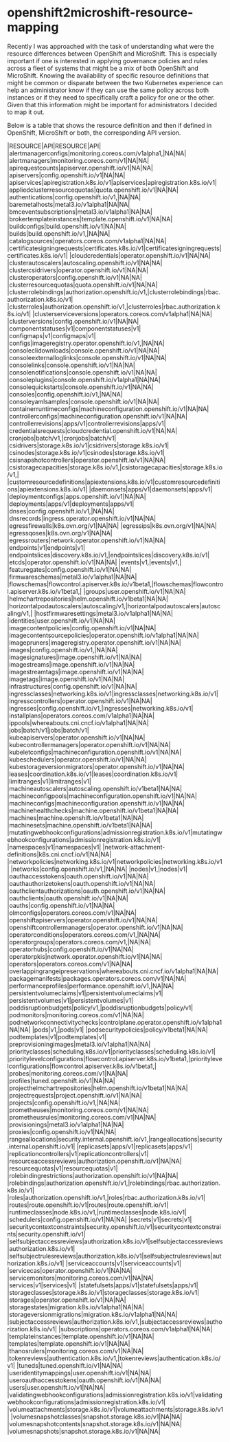 # openshift2microshift-resource-mapping

Recently I was approached with the task of understanding what were the resource differences between OpenShift and MicroShift.  This is especially important if one is interested in applying governance policies and rules across a fleet of systems that might be a mix of both OpenShift and MicroShift.  Knowing the availability of specific resource definitions that might be common or disparate between the two Kubernetes experience can help an administrator know if they can use the same policy across both instances or if they need to specifically craft a policy for one or the other.  Given that this information might be important for administrators I decided to map it out.

Below is a table that shows the resource definition and then if defined in OpenShift, MicroShift or both, the corresponding API version.

|RESOURCE|API|RESOURCE|API|
|alertmanagerconfigs|monitoring.coreos.com/v1alpha1,|NA|NA|
|alertmanagers|monitoring.coreos.com/v1|NA|NA|
|apirequestcounts|apiserver.openshift.io/v1|NA|NA|
|apiservers|config.openshift.io/v1|NA|NA|
|apiservices|apiregistration.k8s.io/v1|apiservices|apiregistration.k8s.io/v1|
|appliedclusterresourcequotas|quota.openshift.io/v1|NA|NA|
|authentications|config.openshift.io/v1,|NA|NA|
|baremetalhosts|metal3.io/v1alpha1|NA|NA|
|bmceventsubscriptions|metal3.io/v1alpha1|NA|NA|
|brokertemplateinstances|template.openshift.io/v1|NA|NA|
|buildconfigs|build.openshift.io/v1|NA|NA|
|builds|build.openshift.io/v1,|NA|NA|
|catalogsources|operators.coreos.com/v1alpha1|NA|NA|
|certificatesigningrequests|certificates.k8s.io/v1|certificatesigningrequests|certificates.k8s.io/v1|
|cloudcredentials|operator.openshift.io/v1|NA|NA|
|clusterautoscalers|autoscaling.openshift.io/v1|NA|NA|
|clustercsidrivers|operator.openshift.io/v1|NA|NA|
|clusteroperators|config.openshift.io/v1|NA|NA|
|clusterresourcequotas|quota.openshift.io/v1|NA|NA|
|clusterrolebindings|authorization.openshift.io/v1,|clusterrolebindings|rbac.authorization.k8s.io/v1|
|clusterroles|authorization.openshift.io/v1,|clusterroles|rbac.authorization.k8s.io/v1|
|clusterserviceversions|operators.coreos.com/v1alpha1|NA|NA|
|clusterversions|config.openshift.io/v1|NA|NA|
|componentstatuses|v1|componentstatuses|v1|
|configmaps|v1|configmaps|v1|
|configs|imageregistry.operator.openshift.io/v1,|NA|NA|
|consoleclidownloads|console.openshift.io/v1|NA|NA|
|consoleexternalloglinks|console.openshift.io/v1|NA|NA|
|consolelinks|console.openshift.io/v1|NA|NA|
|consolenotifications|console.openshift.io/v1|NA|NA|
|consoleplugins|console.openshift.io/v1alpha1|NA|NA|
|consolequickstarts|console.openshift.io/v1|NA|NA|
|consoles|config.openshift.io/v1,|NA|NA|
|consoleyamlsamples|console.openshift.io/v1|NA|NA|
|containerruntimeconfigs|machineconfiguration.openshift.io/v1|NA|NA|
|controllerconfigs|machineconfiguration.openshift.io/v1|NA|NA|
|controllerrevisions|apps/v1|controllerrevisions|apps/v1|
|credentialsrequests|cloudcredential.openshift.io/v1|NA|NA|
|cronjobs|batch/v1,|cronjobs|batch/v1|
|csidrivers|storage.k8s.io/v1|csidrivers|storage.k8s.io/v1|
|csinodes|storage.k8s.io/v1|csinodes|storage.k8s.io/v1|
|csisnapshotcontrollers|operator.openshift.io/v1|NA|NA|
|csistoragecapacities|storage.k8s.io/v1,|csistoragecapacities|storage.k8s.io/v1,|
|customresourcedefinitions|apiextensions.k8s.io/v1|customresourcedefinitions|apiextensions.k8s.io/v1|
|daemonsets|apps/v1|daemonsets|apps/v1|
|deploymentconfigs|apps.openshift.io/v1|NA|NA|
|deployments|apps/v1|deployments|apps/v1|
|dnses|config.openshift.io/v1,|NA|NA|
|dnsrecords|ingress.operator.openshift.io/v1|NA|NA|
|egressfirewalls|k8s.ovn.org/v1|NA|NA|
|egressips|k8s.ovn.org/v1|NA|NA|
|egressqoses|k8s.ovn.org/v1|NA|NA|
|egressrouters|network.operator.openshift.io/v1|NA|NA|
|endpoints|v1|endpoints|v1|
|endpointslices|discovery.k8s.io/v1,|endpointslices|discovery.k8s.io/v1|
|etcds|operator.openshift.io/v1|NA|NA|
|events|v1,|events|v1,|
|featuregates|config.openshift.io/v1|NA|NA|
|firmwareschemas|metal3.io/v1alpha1|NA|NA|
|flowschemas|flowcontrol.apiserver.k8s.io/v1beta1,|flowschemas|flowcontrol.apiserver.k8s.io/v1beta1,|
|groups|user.openshift.io/v1|NA|NA|
|helmchartrepositories|helm.openshift.io/v1beta1|NA|NA|
|horizontalpodautoscalers|autoscaling/v1,|horizontalpodautoscalers|autoscaling/v1,|
|hostfirmwaresettings|metal3.io/v1alpha1|NA|NA|
|identities|user.openshift.io/v1|NA|NA|
|imagecontentpolicies|config.openshift.io/v1|NA|NA|
|imagecontentsourcepolicies|operator.openshift.io/v1alpha1|NA|NA|
|imagepruners|imageregistry.operator.openshift.io/v1|NA|NA|
|images|config.openshift.io/v1,|NA|NA|
|imagesignatures|image.openshift.io/v1|NA|NA|
|imagestreams|image.openshift.io/v1|NA|NA|
|imagestreamtags|image.openshift.io/v1|NA|NA|
|imagetags|image.openshift.io/v1|NA|NA|
|infrastructures|config.openshift.io/v1|NA|NA|
|ingressclasses|networking.k8s.io/v1|ingressclasses|networking.k8s.io/v1|
|ingresscontrollers|operator.openshift.io/v1|NA|NA|
|ingresses|config.openshift.io/v1,|ingresses|networking.k8s.io/v1|
|installplans|operators.coreos.com/v1alpha1|NA|NA|
|ippools|whereabouts.cni.cncf.io/v1alpha1|NA|NA|
|jobs|batch/v1|jobs|batch/v1|
|kubeapiservers|operator.openshift.io/v1|NA|NA|
|kubecontrollermanagers|operator.openshift.io/v1|NA|NA|
|kubeletconfigs|machineconfiguration.openshift.io/v1|NA|NA|
|kubeschedulers|operator.openshift.io/v1|NA|NA|
|kubestorageversionmigrators|operator.openshift.io/v1|NA|NA|
|leases|coordination.k8s.io/v1|leases|coordination.k8s.io/v1|
|limitranges|v1|limitranges|v1|
|machineautoscalers|autoscaling.openshift.io/v1beta1|NA|NA|
|machineconfigpools|machineconfiguration.openshift.io/v1|NA|NA|
|machineconfigs|machineconfiguration.openshift.io/v1|NA|NA|
|machinehealthchecks|machine.openshift.io/v1beta1|NA|NA|
|machines|machine.openshift.io/v1beta1|NA|NA|
|machinesets|machine.openshift.io/v1beta1|NA|NA|
|mutatingwebhookconfigurations|admissionregistration.k8s.io/v1|mutatingwebhookconfigurations|admissionregistration.k8s.io/v1|
|namespaces|v1|namespaces|v1|
|network-attachment-definitions|k8s.cni.cncf.io/v1|NA|NA|
|networkpolicies|networking.k8s.io/v1|networkpolicies|networking.k8s.io/v1|
|networks|config.openshift.io/v1,|NA|NA|
|nodes|v1,|nodes|v1|
|oauthaccesstokens|oauth.openshift.io/v1|NA|NA|
|oauthauthorizetokens|oauth.openshift.io/v1|NA|NA|
|oauthclientauthorizations|oauth.openshift.io/v1|NA|NA|
|oauthclients|oauth.openshift.io/v1|NA|NA|
|oauths|config.openshift.io/v1|NA|NA|
|olmconfigs|operators.coreos.com/v1|NA|NA|
|openshiftapiservers|operator.openshift.io/v1|NA|NA|
|openshiftcontrollermanagers|operator.openshift.io/v1|NA|NA|
|operatorconditions|operators.coreos.com/v1,|NA|NA|
|operatorgroups|operators.coreos.com/v1,|NA|NA|
|operatorhubs|config.openshift.io/v1|NA|NA|
|operatorpkis|network.operator.openshift.io/v1|NA|NA|
|operators|operators.coreos.com/v1|NA|NA|
|overlappingrangeipreservations|whereabouts.cni.cncf.io/v1alpha1|NA|NA|
|packagemanifests|packages.operators.coreos.com/v1|NA|NA|
|performanceprofiles|performance.openshift.io/v1,|NA|NA|
|persistentvolumeclaims|v1|persistentvolumeclaims|v1|
|persistentvolumes|v1|persistentvolumes|v1|
|poddisruptionbudgets|policy/v1,|poddisruptionbudgets|policy/v1|
|podmonitors|monitoring.coreos.com/v1|NA|NA|
|podnetworkconnectivitychecks|controlplane.operator.openshift.io/v1alpha1|NA|NA|
|pods|v1,|pods|v1|
|podsecuritypolicies|policy/v1beta1|NA|NA|
|podtemplates|v1|podtemplates|v1|
|preprovisioningimages|metal3.io/v1alpha1|NA|NA|
|priorityclasses|scheduling.k8s.io/v1|priorityclasses|scheduling.k8s.io/v1|
|prioritylevelconfigurations|flowcontrol.apiserver.k8s.io/v1beta1,|prioritylevelconfigurations|flowcontrol.apiserver.k8s.io/v1beta1,|
|probes|monitoring.coreos.com/v1|NA|NA|
|profiles|tuned.openshift.io/v1|NA|NA|
|projecthelmchartrepositories|helm.openshift.io/v1beta1|NA|NA|
|projectrequests|project.openshift.io/v1|NA|NA|
|projects|config.openshift.io/v1,|NA|NA|
|prometheuses|monitoring.coreos.com/v1|NA|NA|
|prometheusrules|monitoring.coreos.com/v1|NA|NA|
|provisionings|metal3.io/v1alpha1|NA|NA|
|proxies|config.openshift.io/v1|NA|NA|
|rangeallocations|security.internal.openshift.io/v1,|rangeallocations|security.internal.openshift.io/v1|
|replicasets|apps/v1|replicasets|apps/v1|
|replicationcontrollers|v1|replicationcontrollers|v1|
|resourceaccessreviews|authorization.openshift.io/v1|NA|NA|
|resourcequotas|v1|resourcequotas|v1|
|rolebindingrestrictions|authorization.openshift.io/v1|NA|NA|
|rolebindings|authorization.openshift.io/v1,|rolebindings|rbac.authorization.k8s.io/v1|
|roles|authorization.openshift.io/v1,|roles|rbac.authorization.k8s.io/v1|
|routes|route.openshift.io/v1|routes|route.openshift.io/v1|
|runtimeclasses|node.k8s.io/v1,|runtimeclasses|node.k8s.io/v1|
|schedulers|config.openshift.io/v1|NA|NA|
|secrets|v1|secrets|v1|
|securitycontextconstraints|security.openshift.io/v1|securitycontextconstraints|security.openshift.io/v1|
|selfsubjectaccessreviews|authorization.k8s.io/v1|selfsubjectaccessreviews|authorization.k8s.io/v1|
|selfsubjectrulesreviews|authorization.k8s.io/v1|selfsubjectrulesreviews|authorization.k8s.io/v1|
|serviceaccounts|v1|serviceaccounts|v1|
|servicecas|operator.openshift.io/v1|NA|NA|
|servicemonitors|monitoring.coreos.com/v1|NA|NA|
|services|v1|services|v1|
|statefulsets|apps/v1|statefulsets|apps/v1|
|storageclasses|storage.k8s.io/v1|storageclasses|storage.k8s.io/v1|
|storages|operator.openshift.io/v1|NA|NA|
|storagestates|migration.k8s.io/v1alpha1|NA|NA|
|storageversionmigrations|migration.k8s.io/v1alpha1|NA|NA|
|subjectaccessreviews|authorization.k8s.io/v1,|subjectaccessreviews|authorization.k8s.io/v1|
|subscriptions|operators.coreos.com/v1alpha1|NA|NA|
|templateinstances|template.openshift.io/v1|NA|NA|
|templates|template.openshift.io/v1|NA|NA|
|thanosrulers|monitoring.coreos.com/v1|NA|NA|
|tokenreviews|authentication.k8s.io/v1,|tokenreviews|authentication.k8s.io/v1|
|tuneds|tuned.openshift.io/v1|NA|NA|
|useridentitymappings|user.openshift.io/v1|NA|NA|
|useroauthaccesstokens|oauth.openshift.io/v1|NA|NA|
|users|user.openshift.io/v1|NA|NA|
|validatingwebhookconfigurations|admissionregistration.k8s.io/v1|validatingwebhookconfigurations|admissionregistration.k8s.io/v1|
|volumeattachments|storage.k8s.io/v1|volumeattachments|storage.k8s.io/v1|
|volumesnapshotclasses|snapshot.storage.k8s.io/v1|NA|NA|
|volumesnapshotcontents|snapshot.storage.k8s.io/v1|NA|NA|
|volumesnapshots|snapshot.storage.k8s.io/v1|NA|NA|
